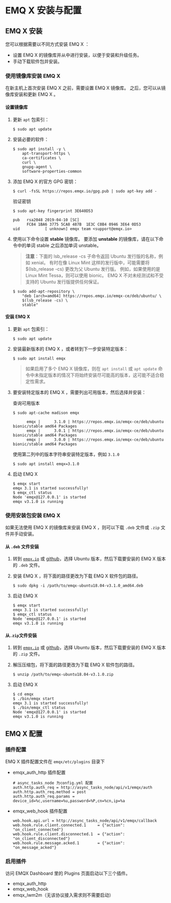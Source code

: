 # EMQ X 安装与配置

## EMQ X 安装

您可以根据需要以不同方式安装 EMQ X ：

- 设置 EMQ X 的镜像库并从中进行安装，以便于安装和升级任务。 
- 手动下载软件包并安装。 

### 使用镜像库安装 EMQ X 

在新主机上首次安装 EMQ X 之前，需要设置 EMQ X 镜像库。 之后，您可以从镜像库安装和更新 EMQ X 。

#### 设置镜像库

1. 更新 `apt` 包索引：

   ```
   $ sudo apt update
   ```

2. 安装必要的软件：

   ```
   $ sudo apt install -y \
       apt-transport-https \
       ca-certificates \
       curl \
       gnupg-agent \
       software-properties-common
   ```

3. 添加 EMQ X 的官方 GPG 密钥：

   ```
   $ curl -fsSL https://repos.emqx.io/gpg.pub | sudo apt-key add -
   ```

   验证密钥

   ```
   $ sudo apt-key fingerprint 3E640D53
   
   pub   rsa2048 2019-04-10 [SC]
         FC84 1BA6 3775 5CA8 487B  1E3C C0B4 0946 3E64 0D53
   uid           [ unknown] emqx team <support@emqx.io>
   ```

4. 使用以下命令设置 **stable** 镜像库。 要添加 **unstable** 的镜像库，请在以下命令中的单词 stable 之后添加单词 unstable。

   > **注意**：下面的 lsb_release -cs 子命令返回 Ubuntu 发行版的名称，例如 xenial。 有时在像 Linux Mint 这样的发行版中，可能需要将 $(lsb_release -cs) 更改为父 Ubuntu 发行版。 例如，如果使用的是 Linux Mint Tessa，则可以使用 bionic。  EMQ X 不对未经测试和不受支持的 Ubuntu 发行版提供任何保证。

   ```
   $ sudo add-apt-repository \
       "deb [arch=amd64] https://repos.emqx.io/emqx-ce/deb/ubuntu/ \
       $(lsb_release -cs) \
       stable"
   ```

#### 安装 EMQ X 

1. 更新 `apt` 包索引：

   ```
   $ sudo apt update
   ```

2. 安装最新版本的 EMQ X ，或者转到下一步安装特定版本：

   ```
   $ sudo apt install emqx
   ```

   > 如果启用了多个 EMQ X 镜像库，则在 `apt install` 或 `apt update` 命令中未指定版本的情况下将始终安装尽可能高的版本，这可能不适合稳定性需求。

3. 要安装特定版本的 EMQ X ，需要列出可用版本，然后选择并安装：

   查询可用版本

   ```
   $ sudo apt-cache madison emqx
   
         emqx |      3.1.0 | https://repos.emqx.io/emqx-ce/deb/ubuntu bionic/stable amd64 Packages
         emqx |      3.0.1 | https://repos.emqx.io/emqx-ce/deb/ubuntu bionic/stable amd64 Packages
         emqx |      3.0.0 | https://repos.emqx.io/emqx-ce/deb/ubuntu bionic/stable amd64 Packages
   ```

   使用第二列中的版本字符串安装特定版本，例如 `3.1.0`

   ```
   $ sudo apt install emqx=3.1.0
   ```

4. 启动 EMQ X 

   ```
   $ emqx start
   emqx 3.1 is started successfully!
   $ emqx_ctl status
   Node 'emqx@127.0.0.1' is started
   emqx v3.1.0 is running
   ```

### 使用安装包安装 EMQ X 

如果无法使用 EMQ X 的镜像库来安装 EMQ X ，则可以下载 `.deb` 文件或 `.zip` 文件并手动安装。

#### 从 `.deb` 文件安装

1. 转到  [`emqx.io`](https://www.emqx.io/downloads/emq/broker?osType=Linux)  或  [github](https://github.com/emqx/emqx/releases)，选择 Ubuntu 版本，然后下载要安装的 EMQ X 版本的 `.deb` 文件。

2. 安装 EMQ X ，将下面的路径更改为下载 EMQ X 软件包的路径。

   ```
   $ sudo dpkg -i /path/to/emqx-ubuntu18.04-v3.1.0_amd64.deb
   ```

3. 启动 EMQ X 

   ```
   $ emqx start
   emqx 3.1 is started successfully!
   $ emqx_ctl status
   Node 'emqx@127.0.0.1' is started
   emqx v3.1.0 is running
   ```

#### 从`.zip`文件安装

1. 转到  [`emqx.io`](https://www.emqx.io/downloads/emq/broker?osType=Linux)  或  [github](https://github.com/emqx/emqx/releases)，选择 Ubuntu 版本，然后下载要安装的 EMQ X 版本的 `.zip` 文件。

2. 解压压缩包，将下面的路径更改为下载 EMQ X 软件包的路径。

   ```
   $ unzip /path/to/emqx-ubuntu18.04-v3.1.0.zip
   ```

3. 启动 EMQ X 

   ```
   $ cd emqx
   $ ./bin/emqx start
   emqx 3.1 is started successfully!
   $ ./bin/emqx_ctl status
   Node 'emqx@127.0.0.1' is started
   emqx v3.1.0 is running
   ```

## EMQ X 配置
### 插件配置

EMQ X 插件配置文件在 `emqx/etc/plugins` 目录下

* emqx_auth_http 插件配置

  ```
  # async_tasks_node 为config.yml 配置
  auth.http.auth_req = http://async_tasks_node/api/v1/emqx/auth
  auth.http.auth_req.method = post
  auth.http.auth_req.params = device_id=%c,username=%u,password=%P,cn=%cn,ip=%a
  ```

* emqx_web_hook 插件配置

  ```
  web.hook.api.url = http://async_tasks_node/api/v1/emqx/callback
  web.hook.rule.client.connected.1     = {"action": "on_client_connected"}
  web.hook.rule.client.disconnected.1  = {"action": "on_client_disconnected"} 
  web.hook.rule.message.acked.1        = {"action": "on_message_acked"}
  ```

  

### 启用插件

访问 EMQX Dashboard 里的 Plugins 页面启动以下三个插件。

* emqx_auth_http
* emqx_web_hook
* emqx_lwm2m（无该协议接入需求则不需要启动）